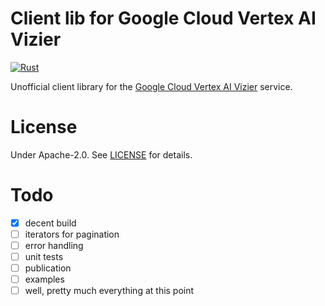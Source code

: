 # Client lib for Google Cloud Vertex AI Vizier

[![Rust](https://github.com/ssoudan/gcp-vertex-ai-vizier/actions/workflows/rust.yml/badge.svg)](https://github.com/ssoudan/gcp-vertex-ai-vizier/actions/workflows/rust.yml)

Unofficial client library for the [Google Cloud Vertex AI Vizier](https://cloud.google.com/vertex-ai/docs/vizier/overview)
service.

# License

Under Apache-2.0. See [LICENSE](./LICENSE) for details.

# Todo

- [x] decent build
- [ ] iterators for pagination
- [ ] error handling
- [ ] unit tests
- [ ] publication
- [ ] examples
- [ ] well, pretty much everything at this point